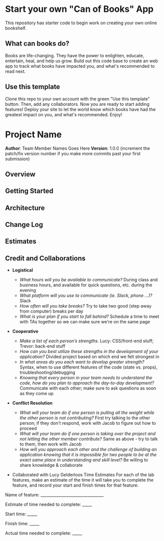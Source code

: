 # Start your own "Can of Books" App

This repository has starter code to begin work on creating your own online bookshelf.

## What can books do?

Books are life-changing. They have the power to enlighten, educate, entertain, heal, and help us grow. Build out this code base to create an web app to track what books have impacted you, and what's recommended to read next.

## Use this template

Clone this repo to your own account with the green "Use this template" button. Then, add any collaborators. Now you are ready to start adding features! Deploy your site to let the world know which books have had the greatest impact on you, and what's recommended. Enjoy!


# Project Name

**Author**: Team Member Names Goes Here
**Version**: 1.0.0 (increment the patch/fix version number if you make more commits past your first submission)

## Overview
<!-- Provide a high level overview of what this application is and why you are building it, beyond the fact that it's an assignment for this class. (i.e. What's your problem domain?) -->

## Getting Started
<!-- What are the steps that a user must take in order to build this app on their own machine and get it running? -->

## Architecture
<!-- Provide a detailed description of the application design. What technologies (languages, libraries, etc) you're using, and any other relevant design information. -->

## Change Log
<!-- Use this area to document the iterative changes made to your application as each feature is successfully implemented. Use time stamps. Here's an example:

01-01-2001 4:59pm - Application now has a fully-functional express server, with a GET route for the location resource. -->

## Estimates
<!-- See below -->

## Credit and Collaborations

- **Logistical**
  - *What hours will you be available to communicate?* During class and business hours, and available for quick questions, etc. during the evening
  - *What platform will you use to communicate (ie. Slack, phone …)?* Slack
  - *How often will you take breaks?* Try to take two good (step away from computer) breaks per day
  - *What is your plan if you start to fall behind?* Schedule a time to meet with TAs together so we can make sure we're on the same page

- **Cooperative**
  - *Make a list of each person’s strengths.* Lucy: CSS/front-end stuff; Trevor: back-end stuff
  - *How can you best utilize these strengths in the development of your application?* Divided project based on which end we felt strongest in
  - *In what areas do you each want to develop greater strength?* Syntax, when to use different features of the code (state vs. props), troubleshooting/debugging
  - *Knowing that every person in your team needs to understand the code, how do you plan to approach the day-to-day development?* Communicate with each other; make sure to ask questions as soon as they come up

- **Conflict Resolution**
  - *What will your team do if one person is pulling all the weight while the other person is not contributing?* First try talking to the other person; if they don't respond, work with Jacob to figure out how to proceed
  - *What will your team do if one person is taking over the project and not letting the other member contribute?* Same as above - try to talk to them, then work with Jacob
  - *How will you approach each other and the challenge of building an application knowing that it is impossible for two people to be at the exact same place in understanding and skill level?* Be willing to share knowledge & collaborate



- Collaborated with Lucy Gelderloos
Time Estimates
For each of the lab features, make an estimate of the time it will take you to complete the feature, and record your start and finish times for that feature:

Name of feature: ________________________________

Estimate of time needed to complete: _____

Start time: _____

Finish time: _____

Actual time needed to complete: _____
